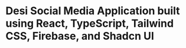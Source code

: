 # Desi Social Media Application built using React, TypeScript, Tailwind CSS, Firebase, and Shadcn UI
